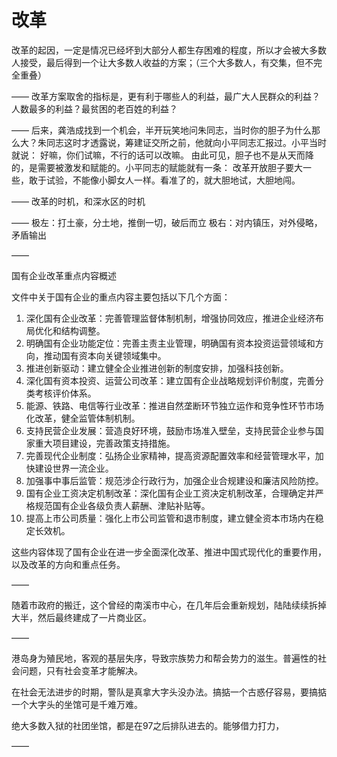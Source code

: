 # 改革

改革的起因，一定是情况已经坏到大部分人都生存困难的程度，所以才会被大多数人接受，最后得到一个让大多数人收益的方案；（三个大多数人，有交集，但不完全重叠）

——
改革方案取舍的指标是，更有利于哪些人的利益，最广大人民群众的利益？人数最多的利益？最贫困的老百姓的利益？

——
后来，龚浩成找到一个机会，半开玩笑地问朱同志，当时你的胆子为什么那么大？朱同志这时才透露说，筹建证交所之前，他就向小平同志汇报过。小平当时就说：
好嘛，你们试嘛，不行的话可以改嘛。
由此可见，胆子也不是从天而降的，是需要被激发和赋能的。小平同志的赋能就有一条：
改革开放胆子要大一些，敢于试验，不能像小脚女人一样。看准了的，就大胆地试，大胆地闯。

——
改革的时机，和深水区的时机

——
极左：打土豪，分土地，推倒一切，破后而立
极右：对内镇压，对外侵略，矛盾输出

——

国有企业改革重点内容概述

文件中关于国有企业的重点内容主要包括以下几个方面：

1. 深化国有企业改革：完善管理监督体制机制，增强协同效应，推进企业经济布局优化和结构调整。
2. 明确国有企业功能定位：完善主责主业管理，明确国有资本投资运营领域和方向，推动国有资本向关键领域集中。
3. 推进创新驱动：建立健全企业推进创新的制度安排，加强科技创新。
4. 深化国有资本投资、运营公司改革：建立国有企业战略规划评价制度，完善分类考核评价体系。
5. 能源、铁路、电信等行业改革：推进自然垄断环节独立运作和竞争性环节市场化改革，健全监管体制机制。
6. 支持民营企业发展：营造良好环境，鼓励市场准入壁垒，支持民营企业参与国家重大项目建设，完善政策支持措施。
7. 完善现代企业制度：弘扬企业家精神，提高资源配置效率和经营管理水平，加快建设世界一流企业。
8. 加强事中事后监管：规范涉企行政行为，加强企业合规建设和廉洁风险防控。
9. 国有企业工资决定机制改革：深化国有企业工资决定机制改革，合理确定并严格规范国有企业各级负责人薪酬、津贴补贴等。
10. 提高上市公司质量：强化上市公司监管和退市制度，建立健全资本市场内在稳定长效机。

这些内容体现了国有企业在进一步全面深化改革、推进中国式现代化的重要作用，以及改革的方向和重点任务。

——

随着市政府的搬迁，这个曾经的南溪市中心，在几年后会重新规划，陆陆续续拆掉大半，然后最终建成了一片商业区。

——

港岛身为殖民地，客观的基层失序，导致宗族势力和帮会势力的滋生。普遍性的社会问题，只有社会变革才能解决。

在社会无法进步的时期，警队是真拿大字头没办法。搞掂一个古惑仔容易，要搞掂一个大字头的坐馆可是千难万难。

绝大多数入狱的社团坐馆，都是在97之后排队进去的。能够借力打力，

——

